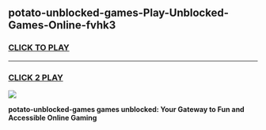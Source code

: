 
## potato-unblocked-games-Play-Unblocked-Games-Online-fvhk3
<h3>
<a href="https://premium76.site?title=potato-unblocked-games&ref=25A">CLICK TO PLAY</a></h3>
<hr>

<h3>
<a href="https://premium76.site?title=potato-unblocked-games&ref=25A">CLICK 2 PLAY</a>
  
</h3>

<a href="https://premium76.site?title=potato-unblocked-games&ref=25A"><img src="https://clearcache.store/games.png"></a>


**potato-unblocked-games games unblocked: Your Gateway to Fun and Accessible Online Gaming**
